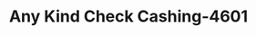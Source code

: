 ---
f_zip-code: 70058
f_state-code: LA
title: Any Kind Check Cashing-4601
f_phone: 504-347-5926
f_city-only: Harvey
f_address: 2010 Woodmere Blvd Ste J Harvey
f_location-unique-id: '4601'
slug: any-kind-check-cashing-4601
updated-on: '2024-05-30T13:46:58.046Z'
created-on: '2024-05-30T13:36:59.803Z'
published-on: '2024-05-30T13:54:32.469Z'
f_city-state: cms/city/harvey-la.md
f_company: cms/company/any-kind-check-cashing.md
f_state: cms/state/louisiana.md
layout: '[payday-loan].html'
tags: payday-loan
---